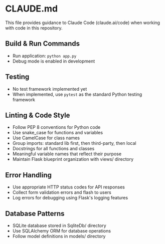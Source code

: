 # CLAUDE.md

This file provides guidance to Claude Code (claude.ai/code) when working with code in this repository.

## Build & Run Commands
- Run application: `python app.py`
- Debug mode is enabled in development

## Testing
- No test framework implemented yet
- When implemented, use `pytest` as the standard Python testing framework

## Linting & Code Style
- Follow PEP 8 conventions for Python code
- Use snake_case for functions and variables
- Use CamelCase for class names
- Group imports: standard lib first, then third-party, then local
- Docstrings for all functions and classes
- Meaningful variable names that reflect their purpose
- Maintain Flask blueprint organization with views/ directory

## Error Handling
- Use appropriate HTTP status codes for API responses
- Collect form validation errors and flash to users
- Log errors for debugging using Flask's logging features

## Database Patterns
- SQLite database stored in SqliteDb/ directory
- Use SQLAlchemy ORM for database operations
- Follow model definitions in models/ directory
